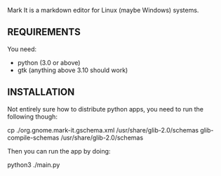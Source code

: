 Mark It is a markdown editor for Linux (maybe Windows) systems.

REQUIREMENTS
------------
You need:
* python (3.0 or above)
* gtk (anything above 3.10 should work)

INSTALLATION
------------
Not entirely sure how to distribute python apps, you need to run the following though:

cp ./org.gnome.mark-it.gschema.xml /usr/share/glib-2.0/schemas
glib-compile-schemas /usr/share/glib-2.0/schemas

Then you can run the app by doing:

python3 ./main.py
